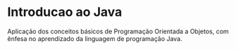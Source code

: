 # Introducao ao Java
Aplicação dos conceitos básicos de Programação Orientada a Objetos, com ênfesa no aprendizado da linguagem de programação Java.

